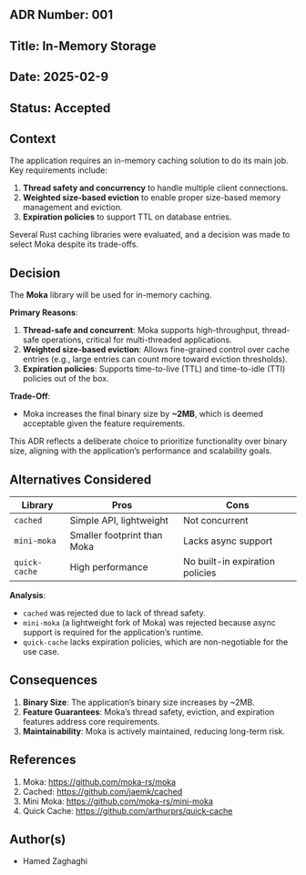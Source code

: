 ## ADR Number: 001

## Title: In-Memory Storage

## Date: 2025-02-9

## Status: Accepted

## Context
The application requires an in-memory caching solution to do its main job. Key requirements include:
1. **Thread safety and concurrency** to handle multiple client connections.
2. **Weighted size-based eviction** to enable proper size-based memory management and eviction.
3. **Expiration policies** to support TTL on database entries.

Several Rust caching libraries were evaluated, and a decision was made to select Moka despite its trade-offs.

## Decision
The **Moka** library will be used for in-memory caching.

**Primary Reasons**:
1. **Thread-safe and concurrent**: Moka supports high-throughput, thread-safe operations, critical for multi-threaded applications.
2. **Weighted size-based eviction**: Allows fine-grained control over cache entries (e.g., large entries can count more toward eviction thresholds).
3. **Expiration policies**: Supports time-to-live (TTL) and time-to-idle (TTI) policies out of the box.

**Trade-Off**:
- Moka increases the final binary size by **~2MB**, which is deemed acceptable given the feature requirements.

This ADR reflects a deliberate choice to prioritize functionality over binary size, aligning with the application’s performance and scalability goals.

## Alternatives Considered

| Library       | Pros                        | Cons                            |
| ------------- | --------------------------- | ------------------------------- |
| `cached`      | Simple API, lightweight     | Not concurrent                  |
| `mini-moka`   | Smaller footprint than Moka | Lacks async support             |
| `quick-cache` | High performance            | No built-in expiration policies |

**Analysis**:  
- `cached` was rejected due to lack of thread safety.
- `mini-moka` (a lightweight fork of Moka) was rejected because async support is required for the application’s runtime.
- `quick-cache` lacks expiration policies, which are non-negotiable for the use case.


## Consequences
1. **Binary Size**: The application’s binary size increases by ~2MB.
2. **Feature Guarantees**: Moka’s thread safety, eviction, and expiration features address core requirements.
3. **Maintainability**: Moka is actively maintained, reducing long-term risk.


## References
1. Moka: https://github.com/moka-rs/moka
2. Cached: https://github.com/jaemk/cached
3. Mini Moka: https://github.com/moka-rs/mini-moka
4. Quick Cache: https://github.com/arthurprs/quick-cache


## Author(s)
* Hamed Zaghaghi
